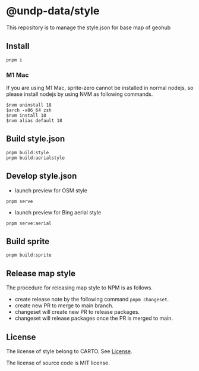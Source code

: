 # @undp-data/style

This repository is to manage the style.json for base map of geohub

## Install

```shell
pnpm i
```

### M1 Mac

If you are using M1 Mac, sprite-zero cannot be installed in normal nodejs, so please install nodejs by using NVM as following commands.

```shell
$nvm uninstall 18
$arch -x86_64 zsh
$nvm install 18
$nvm alias default 18
```

## Build style.json

```shell
pnpm build:style
pnpm build:aerialstyle
```

## Develop style.json

- launch preview for OSM style

```shell
pnpm serve
```

- launch preview for Bing aerial style

```shell
pnpm serve:aerial
```

## Build sprite

```shell
pnpm build:sprite
```

## Release map style

The procedure for releasing map style to NPM is as follows.

- create release note by the following command `pnpm changeset`.
- create new PR to merge to main branch.
- changeset will create new PR to release packages.
- changeset will release packages once the PR is merged to main.

## License

The license of style belong to CARTO. See [License](./LICENSE).

The license of source code is MIT license.

